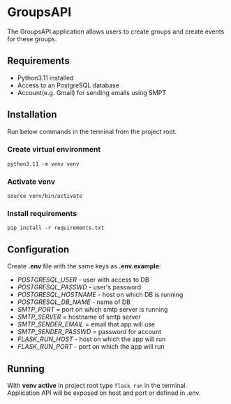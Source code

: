# GroupsAPI

The GroupsAPI application allows users to create groups and create events for these groups.

## Requirements

- Python3.11 installed
- Access to an PostgreSQL database
- Account(e.g. Gmail) for sending emails using SMPT

## Installation

Run below commands in the terminal from the project root.

### Create virtual environment  
`python3.11 -m venv venv`  
### Activate venv  
`source venv/bin/activate`  
### Install requirements
`pip install -r requirements.txt`

## Configuration

Create **.env** file with the same keys as **.env.example**:
- *POSTGRESQL_USER* - user with access to DB
- *POSTGRESQL_PASSWD* - user's password
- *POSTGRESQL_HOSTNAME* - host on which DB is running
- *POSTGRESQL_DB_NAME* - name of DB
- *SMTP_PORT* = port on which smtp server is running
- *SMTP_SERVER* = hostname of smtp server
- *SMTP_SENDER_EMAIL* = email that app will use
- *SMTP_SENDER_PASSWD* = password for account
- *FLASK_RUN_HOST* - host on which the app will run
- *FLASK_RUN_PORT* - port on which the app will run


## Running

With **venv active** in project root type `flask run` in the terminal.  
Application API will be exposed on host and port or defined in .env.